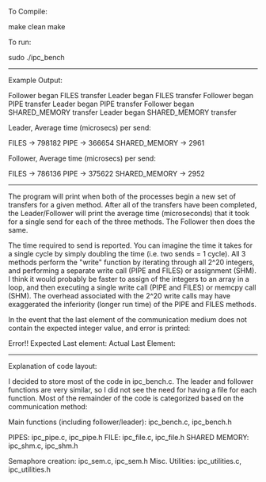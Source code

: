 To Compile:

make clean
make

To run:

sudo ./ipc_bench



-------
Example Output:


Follower began FILES transfer
Leader began FILES transfer
Follower began PIPE transfer
Leader began PIPE transfer
Follower began SHARED_MEMORY transfer
Leader began SHARED_MEMORY transfer

Leader, Average time (microsecs) per send:

FILES          ->    798182
PIPE           ->    366654
SHARED_MEMORY  ->      2961

Follower, Average time (microsecs) per send:

FILES          ->    786136
PIPE           ->    375622
SHARED_MEMORY  ->      2952

---------

The program will print when both of the processes begin a new set of transfers for a given method. After all of the transfers have been completed, the Leader/Follower will print the average time (microseconds) that it took for a single send for each of the three methods. The Follower then does the same.

The time required to send is reported. You can imagine the time it takes for a single cycle by simply doubling the time (i.e. two sends = 1 cycle). All 3 methods perform the "write" function by iterating through all 2^20 integers, and performing a separate write call (PIPE and FILES) or assignment (SHM). I think it would probably be faster to assign of the integers to an array in a loop, and then executing a single write call (PIPE and FILES) or memcpy call (SHM). The overhead associated with the 2^20 write calls may have exaggerated the inferiority (longer run time) of the PIPE and FILES methods.

In the event that the last element of the communication medium does not contain the expected integer value, and error is printed:

Error!!
Expected Last element:	<some number>
Actual Last Element:	<a different number>



------------

Explanation of code layout:

I decided to store most of the code in ipc_bench.c. The leader and follower functions are very similar, so I did not see the need for having a file for each function. Most of the remainder of the code is categorized based on the communication method:


Main functions (including follower/leader): ipc_bench.c, ipc_bench.h

PIPES: 		ipc_pipe.c, ipc_pipe.h
FILE:  		ipc_file.c, ipc_file.h
SHARED MEMORY:	ipc_shm.c,  ipc_shm.h

Semaphore creation:  ipc_sem.c, ipc_sem.h
Misc. Utilities:     ipc_utilities.c, ipc_utilities.h


